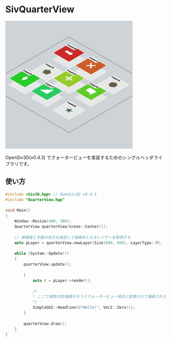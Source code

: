 # SivQuarterView
<img width="400" alt="ScreenShot" src="https://github.com/agehama/SivQuarterView/blob/resource/20201213-195642-124.png">

OpenSiv3D(v0.4.3) でクォータービューを実装するためのシングルヘッダライブラリです。

## 使い方

```cpp:sample1_hello.cpp
#include <Siv3D.hpp> // OpenSiv3D v0.4.3
#include "QuarterView.hpp"

void Main()
{
	Window::Resize(400, 300);
	QuarterView quarterView(Scene::Center());

	// 解像度と平面の向きを指定して描画先となるレイヤーを取得する
	auto pLayer = quarterView.newLayer(Size(800, 600), LayerType::Y);

	while (System::Update())
	{
		quarterView.update();

		{
			auto r = pLayer->render();

			/*
			* ここで通常の2D描画を行うとクォータービュー視点に変換されて描画される
			*/
			SimpleGUI::Headline(U"Hello!", Vec2::Zero());
		}

		quarterView.draw();
	}
}
```
